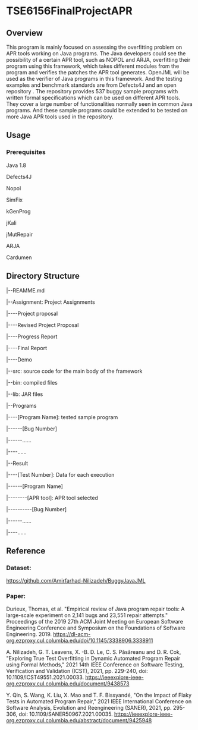 # TSE6156FinalProjectAPR
## Overview
This program is mainly focused on assessing the overfitting problem on APR tools working on Java programs. The Java developers could see the possibility of a certain APR tool, such as NOPOL and ARJA, overfitting their program using this framework, which takes different modules from the program and verifies the patches the APR tool generates. OpenJML will be used as the verifier of Java programs in this framework. And the testing examples and benchmark standards are from Defects4J and an open repository . The repository provides 537 buggy sample programs with written formal specifications which can be used on different APR tools. They cover a large number of functionalities normally seen in common Java programs. And these sample programs could be extended to be tested on more Java APR tools used in the repository. 
## Usage
### Prerequisites
Java 1.8

Defects4J

Nopol

SimFix

kGenProg

jKali

jMutRepair

ARJA

Cardumen


## Directory Structure
|--REAMME.md

|--Assignment: Project Assignments

|----Project proposal

|----Revised Project Proposal

|----Progress Report

|----Final Report

|----Demo

|--src: source code for the main body of the framework

|--bin: compiled files

|--lib: JAR files

|--Programs

|----[Program Name]: tested sample program

|------[Bug Number]

|------......

|----......


|--Result

|----[Test Number]: Data for each execution 

|------[Program Name]

|--------[APR tool]: APR tool selected

|----------[Bug Number]

|------......

|----......


## Reference
### Dataset: 
https://github.com/Amirfarhad-Nilizadeh/BuggyJavaJML

### Paper: 
Durieux, Thomas, et al. "Empirical review of Java program repair tools: A large-scale experiment on 2,141 bugs and 23,551 repair attempts." Proceedings of the 2019 27th ACM Joint Meeting on European Software Engineering Conference and Symposium on the Foundations of Software Engineering. 2019. https://dl-acm-org.ezproxy.cul.columbia.edu/doi/10.1145/3338906.3338911

A. Nilizadeh, G. T. Leavens, X. -B. D. Le, C. S. Păsăreanu and D. R. Cok, "Exploring True Test Overfitting in Dynamic Automated Program Repair using Formal Methods," 2021 14th IEEE Conference on Software Testing, Verification and Validation (ICST), 2021, pp. 229-240, doi: 10.1109/ICST49551.2021.00033. https://ieeexplore-ieee-org.ezproxy.cul.columbia.edu/document/9438573

Y. Qin, S. Wang, K. Liu, X. Mao and T. F. Bissyandé, "On the Impact of Flaky Tests in Automated Program Repair," 2021 IEEE International Conference on Software Analysis, Evolution and Reengineering (SANER), 2021, pp. 295-306, doi: 10.1109/SANER50967.2021.00035. https://ieeexplore-ieee-org.ezproxy.cul.columbia.edu/abstract/document/9425948
